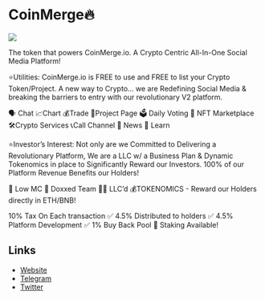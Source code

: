 # CoinMerge🔥

[![](https://files.catbox.moe/ioqo11.jpg)](https://files.catbox.moe/h2gjy5.mp4)

The token that powers CoinMerge.io. A Crypto Centric All-In-One Social Media Platform! 

⭐️Utilities:
CoinMerge.io is FREE to use and FREE to list your Crypto Token/Project. A new way to Crypto… we are Redefining Social Media & breaking the barriers to entry with our revolutionary V2 platform. 

🗣 Chat
📈Chart
💰Trade
🔨Project Page
🗳 Daily Voting
🎨 NFT Marketplace
🛠Crypto Services
📞Call Channel
📰 News
🤯 Learn

⭐️Investor’s Interest:
Not only are we Committed to Delivering a Revolutionary Platform, We are a LLC w/ a Business Plan & Dynamic Tokenomics in place to Significantly Reward  our Investors. 100% of our Platform Revenue Benefits our Holders!

🧢 Low MC
👀 Doxxed Team
👨‍💼 LLC’d
💰TOKENOMICS - Reward our Holders directly in ETH/BNB!

10% Tax On Each transaction
✅ 4.5% Distributed to holders
✅ 4.5% Platform Development 
✅ 1% Buy Back Pool
🥩 Staking Available!

## Links
- [Website](https://www.coinmerge.io/)
- [Telegram](https://t.me/CoinMerge_Main)
- [Twitter](https://twitter.com/coinmerge)